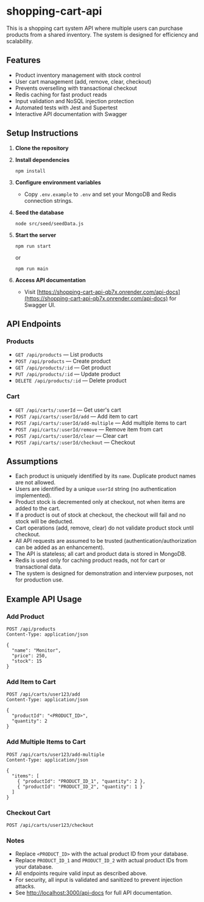 # shopping-cart-api

This is a shopping cart system API where multiple users can purchase products from a shared inventory. The system is designed for efficiency and scalability.

## Features

- Product inventory management with stock control
- User cart management (add, remove, clear, checkout)
- Prevents overselling with transactional checkout
- Redis caching for fast product reads
- Input validation and NoSQL injection protection
- Automated tests with Jest and Supertest
- Interactive API documentation with Swagger

## Setup Instructions

1. **Clone the repository**

2. **Install dependencies**
   ```
   npm install
   ```

3. **Configure environment variables**
   - Copy `.env.example` to `.env` and set your MongoDB and Redis connection strings.

4. **Seed the database**
   ```
   node src/seed/seedData.js
   ```

5. **Start the server**
   ```
   npm run start
   ```
   or
   ```
   npm run main
   ```

6. **Access API documentation**
   - Visit [https://shopping-cart-api-qb7x.onrender.com/api-docs](https://shopping-cart-api-qb7x.onrender.com/api-docs) for Swagger UI.

## API Endpoints

### Products

- `GET /api/products` — List products
- `POST /api/products` — Create product
- `GET /api/products/:id` — Get product
- `PUT /api/products/:id` — Update product
- `DELETE /api/products/:id` — Delete product

### Cart

- `GET /api/carts/:userId` — Get user's cart
- `POST /api/carts/:userId/add` — Add item to cart
- `POST /api/carts/:userId/add-multiple` — Add multiple items to cart
- `POST /api/carts/:userId/remove` — Remove item from cart
- `POST /api/carts/:userId/clear` — Clear cart
- `POST /api/carts/:userId/checkout` — Checkout

## Assumptions

- Each product is uniquely identified by its `name`. Duplicate product names are not allowed.
- Users are identified by a unique `userId` string (no authentication implemented).
- Product stock is decremented only at checkout, not when items are added to the cart.
- If a product is out of stock at checkout, the checkout will fail and no stock will be deducted.
- Cart operations (add, remove, clear) do not validate product stock until checkout.
- All API requests are assumed to be trusted (authentication/authorization can be added as an enhancement).
- The API is stateless; all cart and product data is stored in MongoDB.
- Redis is used only for caching product reads, not for cart or transactional data.
- The system is designed for demonstration and interview purposes, not for production use.

## Example API Usage

### Add Product
```http
POST /api/products
Content-Type: application/json

{
  "name": "Monitor",
  "price": 250,
  "stock": 15
}
```

### Add Item to Cart
```http
POST /api/carts/user123/add
Content-Type: application/json

{
  "productId": "<PRODUCT_ID>",
  "quantity": 2
}
```

### Add Multiple Items to Cart
```http
POST /api/carts/user123/add-multiple
Content-Type: application/json

{
  "items": [
    { "productId": "PRODUCT_ID_1", "quantity": 2 },
    { "productId": "PRODUCT_ID_2", "quantity": 1 }
  ]
}
```

### Checkout Cart
```http
POST /api/carts/user123/checkout
```

### Notes
- Replace `<PRODUCT_ID>` with the actual product ID from your database.
- Replace `PRODUCT_ID_1` and `PRODUCT_ID_2` with actual product IDs from your database.
- All endpoints require valid input as described above.
- For security, all input is validated and sanitized to prevent injection attacks.
- See [http://localhost:3000/api-docs](http://localhost:3000/api-docs) for full API documentation.
